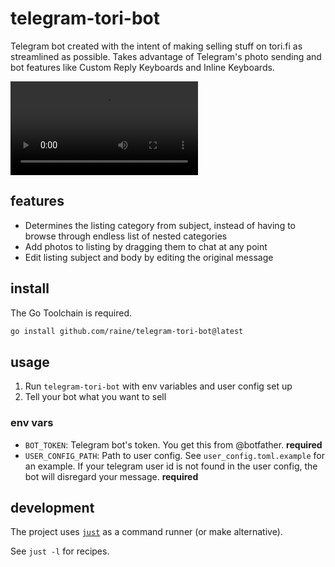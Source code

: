 # telegram-tori-bot

Telegram bot created with the intent of making selling stuff on tori.fi as
streamlined as possible. Takes advantage of Telegram's photo sending and bot
features like Custom Reply Keyboards and Inline Keyboards.

<video src="https://user-images.githubusercontent.com/11027/161634069-6462e726-bfe6-4340-8bec-1ae41a21ae6c.mp4"></video>

## features

- Determines the listing category from subject, instead of having to browse
  through endless list of nested categories
- Add photos to listing by dragging them to chat at any point
- Edit listing subject and body by editing the original message

## install

The Go Toolchain is required.

```sh
go install github.com/raine/telegram-tori-bot@latest
```

## usage

1. Run `telegram-tori-bot` with env variables and user config set up
2. Tell your bot what you want to sell

### env vars

- `BOT_TOKEN`: Telegram bot's token. You get this from @botfather. **required**
- `USER_CONFIG_PATH`: Path to user config. See `user_config.toml.example` for an
  example. If your telegram user id is not found in the user config, the bot
  will disregard your message. **required**

## development

The project uses [`just`](https://github.com/casey/just) as a command runner (or
make alternative).

See `just -l` for recipes.
